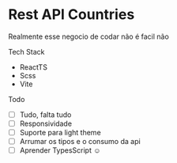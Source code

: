 # Rest API Countries

<p> Realmente esse negocio de codar não é facil não</p>

Tech Stack

- ReactTS
- Scss
- Vite

Todo

- [ ] Tudo, falta tudo
- [ ] Responsividade
- [ ] Suporte para light theme
- [ ] Arrumar os tipos e o consumo da api
- [ ] Aprender TypesScript ☺
